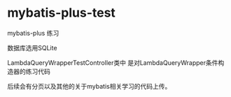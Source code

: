 # mybatis-plus-test

mybatis-plus 练习


数据库选用SQLite 

LambdaQueryWrapperTestController类中 是对LambdaQueryWrapper条件构造器的练习代码

后续会有分页以及其他的关于mybatis相关学习的代码上传。



